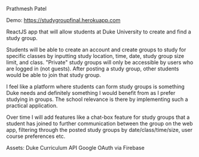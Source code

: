 Prathmesh Patel

Demo: https://studygroupfinal.herokuapp.com

ReactJS app that will allow students at Duke University to create and find a study group. 

Students will be able to create an account and create groups to study for specific classes by inputting study location, time, date, study group size limit, and class. "Private" study groups will only be accessible by users who are logged in (not guests). After posting a study group, other students would be able to join that study group. 

I feel like a platform where students can form study groups is something Duke needs and definitely something I would benefit from as I prefer studying in groups. The school relevance is there by implementing such a practical application. 

Over time I will add features like a chat-box feature for study groups that a student has joined to further communication between the group on the web app, filtering through the posted study groups by date/class/time/size, user course preferences etc.

Assets:
Duke Curriculum API
Google OAuth via Firebase



